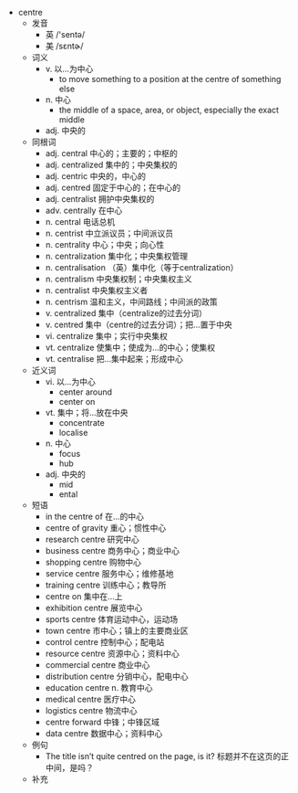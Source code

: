 - centre
  - 发音
    - 英 /'sentə/
    - 美 /sɛntɚ/
  - 词义
    - v. 以…为中心
      - to move something to a position at the centre of something else
    - n. 中心
      - the middle of a space, area, or object, especially the exact middle
    - adj. 中央的
  - 同根词
    - adj. central 中心的；主要的；中枢的
    - adj. centralized 集中的；中央集权的
    - adj. centric 中央的，中心的
    - adj. centred 固定于中心的；在中心的
    - adj. centralist 拥护中央集权的
    - adv. centrally 在中心
    - n. central 电话总机
    - n. centrist 中立派议员；中间派议员
    - n. centrality 中心；中央；向心性
    - n. centralization 集中化；中央集权管理
    - n. centralisation （英）集中化（等于centralization）
    - n. centralism 中央集权制；中央集权主义
    - n. centralist 中央集权主义者
    - n. centrism 温和主义，中间路线；中间派的政策
    - v. centralized 集中（centralize的过去分词）
    - v. centred 集中（centre的过去分词）；把…置于中央
    - vi. centralize 集中；实行中央集权
    - vt. centralize 使集中；使成为…的中心；使集权
    - vt. centralise 把…集中起来；形成中心
  - 近义词
    - vi. 以…为中心
      - center around
      - center on
    - vt. 集中；将…放在中央
      - concentrate
      - localise
    - n. 中心
      - focus
      - hub
    - adj. 中央的
      - mid
      - ental
  - 短语
    - in the centre of 在…的中心
    - centre of gravity 重心；惯性中心
    - research centre 研究中心
    - business centre 商务中心；商业中心
    - shopping centre 购物中心
    - service centre 服务中心；维修基地
    - training centre 训练中心；教导所
    - centre on 集中在…上
    - exhibition centre 展览中心
    - sports centre 体育运动中心，运动场
    - town centre 市中心；镇上的主要商业区
    - control centre 控制中心；配电站
    - resource centre 资源中心；资料中心
    - commercial centre 商业中心
    - distribution centre 分销中心，配电中心
    - education centre n. 教育中心
    - medical centre 医疗中心
    - logistics centre 物流中心
    - centre forward 中锋；中锋区域
    - data centre 数据中心；资料中心
  - 例句
    - The title isn’t quite centred on the page, is it? 标题并不在这页的正中间，是吗？
  - 补充
